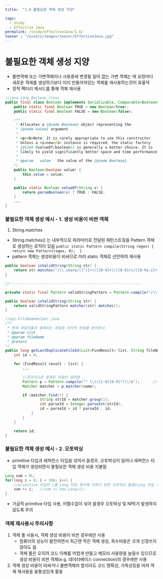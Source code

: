```yaml
---
title:  "1.6 불필요한 객체 생성 지양"

tags:
  - Study
  - Effective Java
permalink: /study/effectiveJava/1.6/
teaser : "/assets/images/teaser/EffectiveJava.jpg"
---
```

# 불필요한 객체 생성 지양
* 불변객체 또는 가변객체이나 사용중에 변경될 일이 없는 가변 객체는 매 요청마다 새로운 객체를 생성하기보다 미리 만들어져있는 객체를 재사용하는것이 효율적
* 정적 팩터리 메서드를 통해 객체 재사용 
```java
//java.lang.Boolean.class
public final class Boolean implements Serializable, Comparable<Boolean> {
	public static final Boolean TRUE = new Boolean(true);
	public static final Boolean FALSE = new Boolean(false);

	/**
	 * Allocates a {@code Boolean} object representing the
	 * {@code value} argument.
	 *
	 * <p><b>Note: It is rarely appropriate to use this constructor.
	 * Unless a <i>new</i> instance is required, the static factory
	 * {@link #valueOf(boolean)} is generally a better choice. It is
	 * likely to yield significantly better space and time performance.</b>
	 *
	 * @param   value   the value of the {@code Boolean}.
	*/
	public Boolean(boolean value) {
    	this.value = value;
	}

	public static Boolean valueOf(String s) {
		return parseBoolean(s) ? TRUE : FALSE;
	}
	...
}
``` 

### 불필요한 객체 생성 예시 - 1. 생성 비용이 비싼 객체
1. String.matches
* String.matches() 는 내부적으로 파라미터로 전달된 패턴스트링을 Pattern 객체로 생성하는 로직이 있음
```public static Pattern compile(String regex) {  return new Pattern(regex, 0);  }```
* pattern 객체는 생성비용이 비싸므로 미리 static 객체로 선언하여 재사용
```java
public boolean isValidString(String str) {
    return str.matches("/\\.share/([^/]+)/([0-9]+)/([0-9]+)/([0-9a-z]+)/(.*)");  //생성비용이 비싸다.
}

//-------------------------------------------------------------

private static final Pattern validStringPattern = Pattern.compile("/\\.share/([^/]+)/([0-	9]+)/([0-9]+)/([0-9a-z]+)/(.*)");

public boolean isValidString(String str) {
    return validStringPattern.matcher(str).matches();
}
```
```java
//api.FileNameHelper.java
/**
 * 현재 파일이름과 중복되는 파일중 마지막 번호를 받아온다.
 * @param list
 * @param fileName
 * @return
*/
public long getLastDuplicateFileId(List<FindResult> list, String fileName) {
	int id = 0;

	for (FindResult result : list) {
		...

		//정규식으로 중복된 파일만 걸러냄
		Pattern p = Pattern.compile("^ \\(([1-9][0-9]*)\\)$");		//생성비용이 비싼 불변객체를 loop 내에서 반복 생성중 
		Matcher matcher = p.matcher(name);

		if (matcher.find()) {
				String strId = matcher.group(1);
				int parseId = Integer.parseInt(strId);
				id = parseId > id ? parseId : id;
			}
		}
	}

	return id;
}
```



### 불필요한 객체 생성 예시 - 2. 오토박싱
* primitive 타입과 레퍼런스 타입을 섞어서 쓸경우, 오토박싱이 일어나 레퍼런스 타입 객체가 생성되면서 불필요한 객체 생성 비용 지불됨
```java
Long sum = 0L;
for(long i = 0; i < 100; i++) {
    //primitive 타입인 i를 Long 타입 변수에 더하기 위한 오토박싱 발생(Long 타입 객체 생성)
    sum += i;   //sum += new Long(i);		
}
```
* 가급적 primitive 타입 사용, 어쩔수없이 섞어 쓸경우 오토박싱 및 NPE가 발생하지 않도록 주의

### 객체 재사용시 주의사항
1. 객체 풀 사용시, 객체 생성 비용이 비싼 경우에만 사용
	* 컴퓨터의 성능이 발전하면서 최근엔 작은 객체 생성, 회수비용은 크게 신경쓰지 않아도 됨
	* 객체 풀은 오히려 코드 이해를 어렵게 만들고 메모리 사용량을 늘릴수 있으므로 생성 비용이 비싼 객체(e.g. 데이터베이스 connection)의 경우에만 사용
2. 객체 생성 비용이 비싸거나 불변객체라 할지라도 코드 명확성, 가독성등을 따져 객체 재사용을 융통성있게 활용
